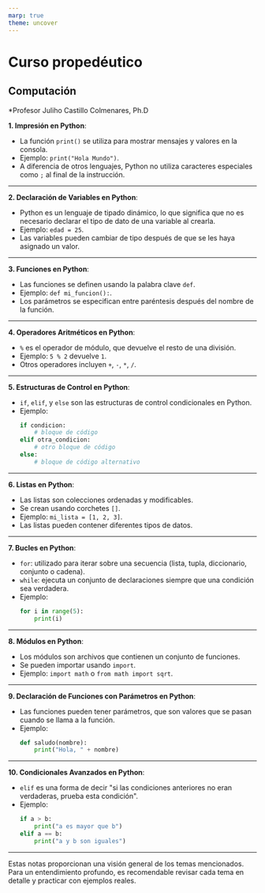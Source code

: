 ```yaml
---
marp: true
theme: uncover
---
```


# Curso propedéutico
## Computación
*Profesor Juliho Castillo Colmenares, Ph.D

**1. Impresión en Python**:
- La función `print()` se utiliza para mostrar mensajes y valores en la consola.
- Ejemplo: `print("Hola Mundo")`.
- A diferencia de otros lenguajes, Python no utiliza caracteres especiales como `;` al final de la instrucción.

---

**2. Declaración de Variables en Python**:
- Python es un lenguaje de tipado dinámico, lo que significa que no es necesario declarar el tipo de dato de una variable al crearla.
- Ejemplo: `edad = 25`.
- Las variables pueden cambiar de tipo después de que se les haya asignado un valor.

---

**3. Funciones en Python**:
- Las funciones se definen usando la palabra clave `def`.
- Ejemplo: `def mi_funcion():`.
- Los parámetros se especifican entre paréntesis después del nombre de la función.

---

**4. Operadores Aritméticos en Python**:
- `%` es el operador de módulo, que devuelve el resto de una división.
- Ejemplo: `5 % 2` devuelve `1`.
- Otros operadores incluyen `+`, `-`, `*`, `/`.

---

**5. Estructuras de Control en Python**:
- `if`, `elif`, y `else` son las estructuras de control condicionales en Python.
- Ejemplo:
  ```python
  if condicion:
      # bloque de código
  elif otra_condicion:
      # otro bloque de código
  else:
      # bloque de código alternativo
  ```

---

**6. Listas en Python**:
- Las listas son colecciones ordenadas y modificables.
- Se crean usando corchetes `[]`.
- Ejemplo: `mi_lista = [1, 2, 3]`.
- Las listas pueden contener diferentes tipos de datos.

---

**7. Bucles en Python**:
- `for`: utilizado para iterar sobre una secuencia (lista, tupla, diccionario, conjunto o cadena).
- `while`: ejecuta un conjunto de declaraciones siempre que una condición sea verdadera.
- Ejemplo:
  ```python
  for i in range(5):
      print(i)
  ```

---

**8. Módulos en Python**:
- Los módulos son archivos que contienen un conjunto de funciones.
- Se pueden importar usando `import`.
- Ejemplo: `import math` o `from math import sqrt`.

---

**9. Declaración de Funciones con Parámetros en Python**:
- Las funciones pueden tener parámetros, que son valores que se pasan cuando se llama a la función.
- Ejemplo: 
  ```python
  def saludo(nombre):
      print("Hola, " + nombre)
  ```

---

**10. Condicionales Avanzados en Python**:
- `elif` es una forma de decir "si las condiciones anteriores no eran verdaderas, prueba esta condición".
- Ejemplo:
  ```python
  if a > b:
      print("a es mayor que b")
  elif a == b:
      print("a y b son iguales")
  ```

---

Estas notas proporcionan una visión general de los temas mencionados. Para un entendimiento profundo, es recomendable revisar cada tema en detalle y practicar con ejemplos reales.